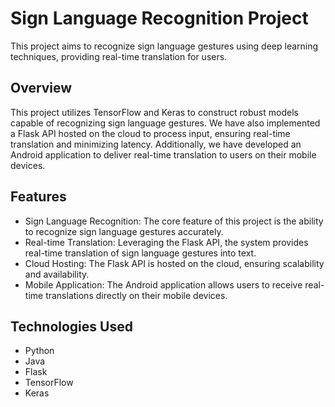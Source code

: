 # Sign Language Recognition Project

This project aims to recognize sign language gestures using deep learning techniques, providing real-time translation for users.

## Overview

This project utilizes TensorFlow and Keras to construct robust models capable of recognizing sign language gestures. We have also implemented a Flask API hosted on the cloud to process input, ensuring real-time translation and minimizing latency. Additionally, we have developed an Android application to deliver real-time translation to users on their mobile devices.

## Features

- Sign Language Recognition: The core feature of this project is the ability to recognize sign language gestures accurately.
- Real-time Translation: Leveraging the Flask API, the system provides real-time translation of sign language gestures into text.
- Cloud Hosting: The Flask API is hosted on the cloud, ensuring scalability and availability.
- Mobile Application: The Android application allows users to receive real-time translations directly on their mobile devices.

## Technologies Used

- Python
- Java
- Flask
- TensorFlow
- Keras
